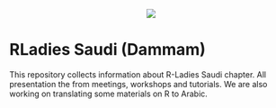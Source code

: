 
<p align="center">
  <img src="figs/rladies_logo.jpg">
</p>

# RLadies Saudi (Dammam)

This repository collects information about R-Ladies Saudi chapter. All presentation the from meetings, workshops and tutorials. We are also working on translating some materials on R to Arabic.  
